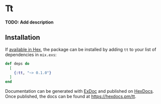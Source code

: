 # Tt

**TODO: Add description**

## Installation

If [available in Hex](https://hex.pm/docs/publish), the package can be installed
by adding `tt` to your list of dependencies in `mix.exs`:

```elixir
def deps do
  [
    {:tt, "~> 0.1.0"}
  ]
end
```

Documentation can be generated with [ExDoc](https://github.com/elixir-lang/ex_doc)
and published on [HexDocs](https://hexdocs.pm). Once published, the docs can
be found at <https://hexdocs.pm/tt>.


